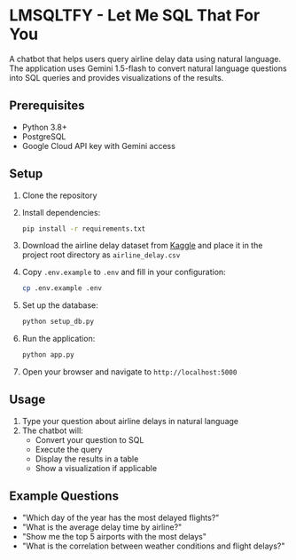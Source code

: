 # LMSQLTFY - Let Me SQL That For You

A chatbot that helps users query airline delay data using natural language. The application uses Gemini 1.5-flash to convert natural language questions into SQL queries and provides visualizations of the results.

## Prerequisites

- Python 3.8+
- PostgreSQL
- Google Cloud API key with Gemini access

## Setup

1. Clone the repository
2. Install dependencies:
   ```bash
   pip install -r requirements.txt
   ```

3. Download the airline delay dataset from [Kaggle](https://www.kaggle.com/datasets/sriharshaeedala/airline-delay) and place it in the project root directory as `airline_delay.csv`

4. Copy `.env.example` to `.env` and fill in your configuration:
   ```bash
   cp .env.example .env
   ```

5. Set up the database:
   ```bash
   python setup_db.py
   ```

6. Run the application:
   ```bash
   python app.py
   ```

7. Open your browser and navigate to `http://localhost:5000`

## Usage

1. Type your question about airline delays in natural language
2. The chatbot will:
   - Convert your question to SQL
   - Execute the query
   - Display the results in a table
   - Show a visualization if applicable

## Example Questions

- "Which day of the year has the most delayed flights?"
- "What is the average delay time by airline?"
- "Show me the top 5 airports with the most delays"
- "What is the correlation between weather conditions and flight delays?" 